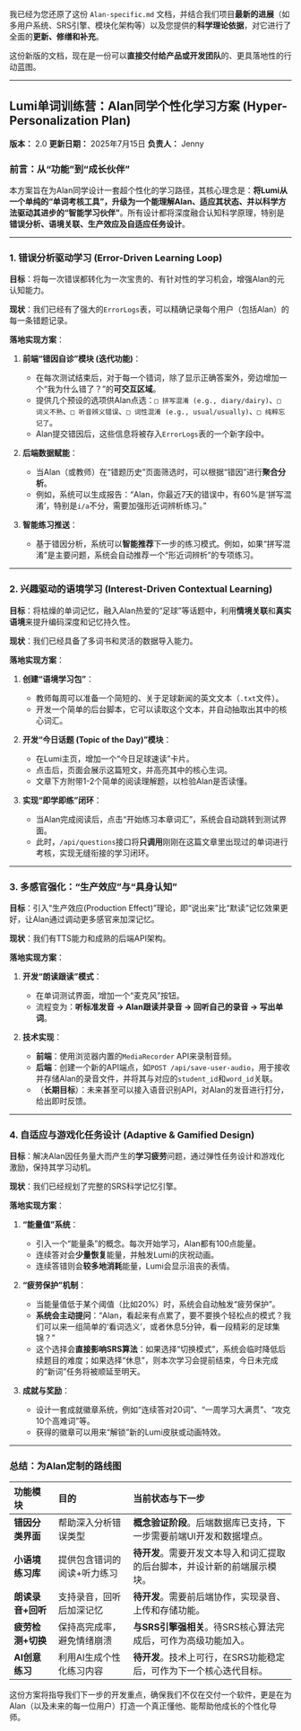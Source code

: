 我已经为您还原了这份 `Alan-specific.md` 文档，并结合我们项目**最新的进展**（如多用户系统、SRS引擎、模块化架构等）以及您提供的**科学理论依据**，对它进行了全面的**更新、修缮和补充**。

这份新版的文档，现在是一份可以**直接交付给产品或开发团队**的、更具落地性的行动蓝图。

---

## **Lumi单词训练营：Alan同学个性化学习方案 (Hyper-Personalization Plan)**

**版本：** 2.0
**更新日期：** 2025年7月15日
**负责人：** Jenny

### **前言：从“功能”到“成长伙伴”**

本方案旨在为Alan同学设计一套超个性化的学习路径，其核心理念是：**将Lumi从一个单纯的“单词考核工具”，升级为一个能理解Alan、适应其状态、并以科学方法驱动其进步的“智能学习伙伴”**。所有设计都将深度融合认知科学原理，特别是**错误分析、语境关联、生产效应及自适应任务设计**。

---

### **1. 错误分析驱动学习 (Error-Driven Learning Loop)**

**目标**：将每一次错误都转化为一次宝贵的、有针对性的学习机会，增强Alan的元认知能力。

**现状**：我们已经有了强大的`ErrorLogs`表，可以精确记录每个用户（包括Alan）的每一条错题记录。

**落地实现方案**：

1.  **前端“错因自诊”模块 (迭代功能)**：
    * 在每次测试结束后，对于每一个错词，除了显示正确答案外，旁边增加一个“我为什么错了？”的**可交互区域**。
    * 提供几个预设的选项供Alan点选：`□ 拼写混淆 (e.g., diary/dairy)`、`□ 词义不熟`、`□ 听音辨义错误`、`□ 词性混淆 (e.g., usual/usually)`、`□ 纯粹忘记了`。
    * Alan提交错因后，这些信息将被存入`ErrorLogs`表的一个新字段中。

2.  **后端数据赋能**：
    * 当Alan（或教师）在“错题历史”页面筛选时，可以根据“错因”进行**聚合分析**。
    * 例如，系统可以生成报告：“Alan，你最近7天的错误中，有60%是‘拼写混淆’，特别是`i/a`不分，需要加强形近词辨析练习。”

3.  **智能练习推送**：
    * 基于错因分析，系统可以**智能推荐**下一步的练习模式。例如，如果“拼写混淆”是主要问题，系统会自动推荐一个“形近词辨析”的专项练习。

---

### **2. 兴趣驱动的语境学习 (Interest-Driven Contextual Learning)**

**目标**：将枯燥的单词记忆，融入Alan热爱的“足球”等话题中，利用**情境关联**和**真实语境**来提升编码深度和记忆持久性。

**现状**：我们已经具备了多词书和灵活的数据导入能力。

**落地实现方案**：

1.  **创建“语境学习包”**：
    * 教师每周可以准备一个简短的、关于足球新闻的英文文本（`.txt`文件）。
    * 开发一个简单的后台脚本，它可以读取这个文本，并自动抽取出其中的核心词汇。

2.  **开发“今日话题 (Topic of the Day)”模块**：
    * 在Lumi主页，增加一个“今日足球速读”卡片。
    * 点击后，页面会展示这篇短文，并高亮其中的核心生词。
    * 文章下方附带1-2个简单的阅读理解题，以检验Alan是否读懂。

3.  **实现“即学即练”闭环**：
    * 当Alan完成阅读后，点击“开始练习本章词汇”，系统会自动跳转到测试界面。
    * 此时，`/api/questions`接口将**只调用**刚刚在这篇文章里出现过的单词进行考核，实现无缝衔接的学习闭环。

---

### **3. 多感官强化：“生产效应”与“具身认知”**

**目标**：引入“生产效应(Production Effect)”理论，即“说出来”比“默读”记忆效果更好，让Alan通过调动更多感官来加深记忆。

**现状**：我们有TTS能力和成熟的后端API架构。

**落地实现方案**：

1.  **开发“朗读跟读”模式**：
    * 在单词测试界面，增加一个“麦克风”按钮。
    * 流程变为：**听标准发音 -> Alan跟读并录音 -> 回听自己的录音 -> 写出单词**。

2.  **技术实现**：
    * **前端**：使用浏览器内置的`MediaRecorder` API来录制音频。
    * **后端**：创建一个新的API端点，如`POST /api/save-user-audio`，用于接收并存储Alan的录音文件，并将其与对应的`student_id`和`word_id`关联。
    * （**长期目标**）：未来甚至可以接入语音识别API，对Alan的发音进行打分，给出即时反馈。

---

### **4. 自适应与游戏化任务设计 (Adaptive & Gamified Design)**

**目标**：解决Alan因任务量大而产生的**学习疲劳**问题，通过弹性任务设计和游戏化激励，保持其学习动机。

**现状**：我们已经规划了完整的SRS科学记忆引擎。

**落地实现方案**：

1.  **“能量值”系统**：
    * 引入一个“能量条”的概念。每次开始学习，Alan都有100点能量。
    * 连续答对会**少量恢复**能量，并触发Lumi的庆祝动画。
    * 连续答错则会**较多地消耗**能量，Lumi会显示沮丧的表情。

2.  **“疲劳保护”机制**：
    * 当能量值低于某个阈值（比如20%）时，系统会自动触发“疲劳保护”。
    * **系统会主动提问**：“Alan，看起来有点累了，要不要换个轻松点的模式？我们可以来一组简单的‘看词选义’，或者休息5分钟，看一段精彩的足球集锦？”
    * 这个选择会**直接影响SRS算法**：如果选择“切换模式”，系统会临时降低后续题目的难度；如果选择“休息”，则本次学习会提前结束，今日未完成的“新词”任务将被顺延至明天。

3.  **成就与奖励**：
    * 设计一套成就徽章系统，例如“连续答对20词”、“一周学习大满贯”、“攻克10个高难词”等。
    * 获得的徽章可以用来“解锁”新的Lumi皮肤或动画特效。

---

### **总结：为Alan定制的路线图**

| 功能模块 | 目的 | **当前状态与下一步** |
| :--- | :--- | :--- |
| **错因分类界面** | 帮助深入分析错误类型 | **概念验证阶段**。后端数据库已支持，下一步需要前端UI开发和数据埋点。 |
| **小语境练习库** | 提供包含错词的阅读+听力练习 | **待开发**。需要开发文本导入和词汇提取的后台脚本，并设计新的前端展示模块。 |
| **朗读录音+回听** | 支持录音，回听后加深记忆 | **待开发**。需要前后端协作，实现录音、上传和存储功能。 |
| **疲劳检测+切换** | 保持高完成率，避免情绪崩溃 | **与SRS引擎强相关**。待SRS核心算法完成后，可作为高级功能加入。 |
| **AI创意练习** | 利用AI生成个性化练习内容 | **待开发**。技术上可行，在SRS功能稳定后，可作为下一个核心迭代目标。 |

这份方案将指导我们下一步的开发重点，确保我们不仅在交付一个软件，更是在为Alan（以及未来的每一位用户）打造一个真正懂他、能帮助他成长的个性化导师。